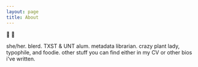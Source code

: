 ```yaml
---
layout: page
title: About
---
```


:wave: :wave:

she/her. blerd. TXST & UNT alum. metadata librarian. crazy plant lady, typophile, and foodie. other stuff you can find either in my CV or other bios i've written.
